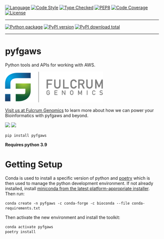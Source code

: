 
[![Language][language-badge]][language-link]
[![Code Style][code-style-badge]][code-style-link]
[![Type Checked][type-checking-badge]][type-checking-link]
[![PEP8][pep-8-badge]][pep-8-link]
[![Code Coverage][code-coverage-badge]][code-coverage-link]
[![License][license-badge]][license-link]

---

[![Python package][python-package-badge]][python-package-link]
[![PyPI version][pypi-badge]][pypi-link]
[![PyPI download total][pypi-downloads-badge]][pypi-downloads-link]

---

[language-badge]:       http://img.shields.io/badge/language-python-brightgreen.svg
[language-link]:        http://www.python.org/
[code-style-badge]:     https://img.shields.io/badge/code%20style-black-000000.svg
[code-style-link]:      https://black.readthedocs.io/en/stable/ 
[type-checking-badge]:  http://www.mypy-lang.org/static/mypy_badge.svg
[type-checking-link]:   http://mypy-lang.org/
[pep-8-badge]:          https://img.shields.io/badge/code%20style-pep8-brightgreen.svg
[pep-8-link]:           https://www.python.org/dev/peps/pep-0008/
[code-coverage-badge]:  https://codecov.io/gh/fulcrumgenomics/pyfgaws/branch/main/graph/badge.svg
[code-coverage-link]:   https://codecov.io/gh/fulcrumgenomics/pyfgaws
[license-badge]:        http://img.shields.io/badge/license-MIT-blue.svg
[license-link]:         https://github.com/fulcrumgenomics/pyfgaws/blob/main/LICENSE
[python-package-badge]: https://github.com/fulcrumgenomics/pyfgaws/workflows/Python%20package/badge.svg
[python-package-link]:  https://github.com/fulcrumgenomics/pyfgaws/actions?query=workflow%3A%22Python+package%22
[pypi-badge]:           https://badge.fury.io/py/pyfgaws.svg
[pypi-link]:            https://pypi.python.org/pypi/pyfgaws
[pypi-downloads-badge]: https://img.shields.io/pypi/dm/pyfgaws
[pypi-downloads-link]:  https://pypi.python.org/pypi/pyfgaws

# pyfgaws

Python tools and APIs for working with AWS.

<p>
<a href float="left"="https://fulcrumgenomics.com"><img src=".github/logos/fulcrumgenomics.svg" alt="Fulcrum Genomics" height="100"/></a>
</p>

[Visit us at Fulcrum Genomics](www.fulcrumgenomics.com) to learn more about how we can power your Bioinformatics with pyfgaws and beyond.

<a href="mailto:contact@fulcrumgenomics.com?subject=[GitHub inquiry]"><img src="https://img.shields.io/badge/Email_us-brightgreen.svg?&style=for-the-badge&logo=gmail&logoColor=white"/></a>
<a href="https://www.fulcrumgenomics.com"><img src="https://img.shields.io/badge/Visit_Us-blue.svg?&style=for-the-badge&logo=wordpress&logoColor=white"/></a>

`pip install pyfgaws`

**Requires python 3.9**

# Getting Setup

Conda is used to install a specific version of python and [poetry][poetry-link]
which is then used to manage the python development environment.  If not already installed, install 
[miniconda from the latest platform-appropriate installer](miniconda-link). Then run:

```
conda create -n pyfgaws -c conda-forge -c bioconda --file conda-requirements.txt
```

Then activate the new environment and install the toolkit:

```
conda activate pyfgaws
poetry install
```

[miniconda-link]: https://docs.conda.io/en/latest/miniconda.html
[poetry-link]:    https://github.com/python-poetry/poetry
